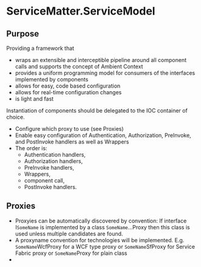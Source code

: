# ServiceMatter.ServiceModel

## Purpose

Providing a framework that 
- wraps an extensible and interceptible pipeline around all component calls and supports the concept of Ambient Context
- provides a uniform programming model for consumers of the interfaces implemented by components
- allows for easy, code based configuration
- allows for real-time configuration changes
- is light and fast

Instantiation of components should be delegated to the IOC container of choice.


- Configure which proxy to use (see Proxies)
- Enable easy configuration of Authentication, Authorization, PreInvoke, and PostInvoke handlers as well as Wrappers
- The order  is:
    - Authentication handlers, 
    - Authorization handlers, 
    - PreInvoke handlers, 
    - Wrappers, 
    - component call, 
    - PostInvoke handlers.

## Proxies

- Proxyies can be automatically discovered by convention: If interface I`SomeName` is implemented by a class `SomeName`...Proxy then this class is used unless multiple candidates are found.
- A proxyname convention for technologies will be implemented. E.g. `SomeName`WcfProxy for a WCF type proxy or `SomeName`SfProxy for Service Fabric proxy or `SomeName`Proxy for plain class
- 
